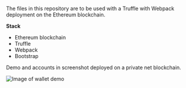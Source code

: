 The files in this repository are to be used with a Truffle with Webpack deployment on the Ethereum blockchain.

**Stack**
* Ethereum blockchain
* Truffle
* Webpack
* Bootstrap

Demo and accounts in screenshot deployed on a private net blockchain.

![Image of wallet demo](https://github.com/lynkr/eth-wallet-essentials/blob/master/img/wallet-transaction-example.png)

